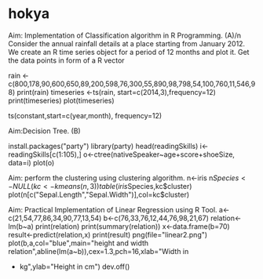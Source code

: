 # hokya
Aim: Implementation of Classification algorithm in R Programming. (A)/n
Consider the annual rainfall details at a place starting from January 2012. We create an R time series object
for a period of 12 months and plot it.
Get the data points in form of a R vector

rain <-c(800,178,90,600,650,89,200,598,76,300,55,890,98,798,54,100,760,11,546,98)
print(rain)
timeseries <-ts(rain, start=c(2014,3),frequency=12)
print(timeseries)
plot(timeseries)


ts(constant,start=c(year,month), frequency=12)

Aim:Decision Tree. (B)

install.packages("party")
library(party) 
head(readingSkills)
i<-readingSkills[c(1:105),]
o<-ctree(nativeSpeaker~age+score+shoeSize, data=i)
plot(o)



Aim: perform the clustering using clustering algorithm.
n<-iris
n$Species<-NULL
(kc <-kmeans (n,3))
table(iris$Species,kc$cluster)
plot(n[c("Sepal.Length","Sepal.Width")],col=kc$cluster)


Aim: Practical Implementation of Linear Regression using R Tool.
a<-c(21,54,77,86,34,90,77,13,54)
b<-c(76,33,76,12,44,76,98,21,67)
relation<-lm(b~a)
print(relation)
print(summary(relation))
x<-data.frame(b=70)
result<-predict(relation,x)
print(result)
png(file="linear2.png")
plot(b,a,col="blue",main="height and width relation",abline(lm(a~b)),cex=1.3,pch=16,xlab="Width in
+ kg",ylab="Height in cm")
dev.off()
